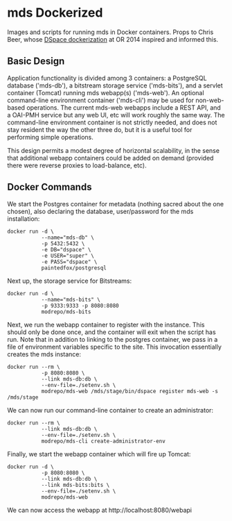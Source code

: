 # mds Dockerized #

Images and scripts for running mds in Docker containers.
Props to Chris Beer, whose [DSpace dockerization](https://github.com/cbeer/docker-dspace)
at OR 2014 inspired and informed this.

## Basic Design ##

Application functionality is divided among 3 containers: a PostgreSQL
database ('mds-db'), a bitstream storage service ('mds-bits'),
and a servlet container (Tomcat) running mds webapp(s) ('mds-web').
An optional command-line environment container ('mds-cli') may be used for
non-web-based operations. The current mds-web webapps include a REST API,
and a OAI-PMH service but any web UI, etc will work roughly the same way.
The command-line environment container is not strictly needed, and does not
stay resident the way the other three do, but it is a useful tool for performing simple operations.

This design permits a modest degree of horizontal scalability, 
in the sense that additional webapp containers could be added on demand
(provided there were reverse proxies to load-balance, etc).

## Docker Commands ##

We start the Postgres container for metadata (nothing sacred about the one chosen), also declaring
the database, user/password for the mds installation:

    docker run -d \
               --name="mds-db" \
               -p 5432:5432 \
               -e DB="dspace" \
               -e USER="super" \
               -e PASS="dspace" \
               paintedfox/postgresql

Next up, the storage service for Bitstreams:

    docker run -d \
               --name="mds-bits" \
               -p 9333:9333 -p 8080:8080
               modrepo/mds-bits


Next, we run the webapp container to register with the instance. This should only
be done once, and the container will exit when the script has run. Note that
in addition to linking to the postgres container, we pass in a file of environment
variables specific to the site. This invocation essentially creates the mds instance:

    docker run --rm \
               -p 8080:8080 \
               --link mds-db:db \
               --env-file=./setenv.sh \
               modrepo/mds-web /mds/stage/bin/dspace register mds-web -s /mds/stage

We can now run our command-line container to create an administrator:

    docker run --rm \
               --link mds-db:db \
               --env-file=./setenv.sh \
               modrepo/mds-cli create-administrator-env

Finally, we start the webapp container which will fire up Tomcat:

    docker run -d \
               -p 8080:8080 \
               --link mds-db:db \
               --link mds-bits:bits \
               --env-file=./setenv.sh \
               modrepo/mds-web

We can now access the webapp at http://localhost:8080/webapi
